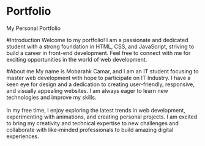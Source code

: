 # Portfolio
My Personal Portfolio

#Introduction
Welcome to my portfolio! I am a passionate and dedicated student with a strong foundation in HTML, CSS, and JavaScript, striving to build a career in front-end development. Feel free to connect with me for exciting opportunities in the world of web development.

#About me
My name is Mobarahk Camar, and I am an IT student focusing to master web development with hope to participate on IT Industry. I have a keen eye for design and a dedication to creating user-friendly, responsive, and visually appealing websites. I am always eager to learn new technologies and improve my skills.<br><br>In my free time, I enjoy exploring the latest trends in web development, experimenting with animations, and creating personal projects. I am excited to bring my creativity and technical expertise to new challenges and collaborate with like-minded professionals to build amazing digital experiences.
